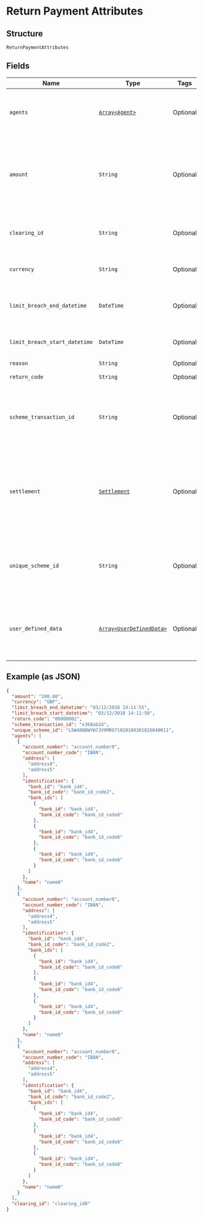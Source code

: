 
# Return Payment Attributes

## Structure

`ReturnPaymentAttributes`

## Fields

| Name | Type | Tags | Description |
|  --- | --- | --- | --- |
| `agents` | [`Array<Agent>`](../../doc/models/agent.md) | Optional | Block to represent a Financial Institution/agent in the payment chain |
| `amount` | `String` | Optional | The amount to return which should correspond to the amount of the original payment<br>**Constraints**: *Pattern*: `^[0-9.]{0,20}$` |
| `clearing_id` | `String` | Optional | Unique identifier for organisations collecting payments |
| `currency` | `String` | Optional | ISO currency code for transaction amount |
| `limit_breach_end_datetime` | `DateTime` | Optional | Time a payment was released from being held due to a limit breach |
| `limit_breach_start_datetime` | `DateTime` | Optional | Start time a payment was held due to a limit breach |
| `reason` | `String` | Optional | - |
| `return_code` | `String` | Optional | The return [reason code](http://draft-api-docs.form3.tech/api.html#enumerations-payment-return-codes) |
| `scheme_transaction_id` | `String` | Optional | A unique reference to the return payment instruction. If not supplied, the value is generated by Form3. |
| `settlement` | [`Settlement`](../../doc/models/settlement.md) | Optional | Specifies the details on how the settlement of the transaction between the instructing agent and the instructed agent is completed |
| `unique_scheme_id` | `String` | Optional | The scheme-specific unique transaction ID. Populated by the scheme.<br>**Constraints**: *Maximum Length*: `42` |
| `user_defined_data` | [`Array<UserDefinedData>`](../../doc/models/user-defined-data.md) | Optional | All purpose list of key-value pairs specific data stored on the return.<br>**Constraints**: *Maximum Items*: `5` |

## Example (as JSON)

```json
{
  "amount": "200.00",
  "currency": "GBP",
  "limit_breach_end_datetime": "03/12/2018 14:11:55",
  "limit_breach_start_datetime": "03/12/2018 14:11:50",
  "return_code": "00000002",
  "scheme_transaction_id": "e368ab2d",
  "unique_scheme_id": "L5W48NDWYW7JV9MRO71020180301826040011",
  "agents": [
    {
      "account_number": "account_number0",
      "account_number_code": "IBAN",
      "address": [
        "address4",
        "address5"
      ],
      "identification": {
        "bank_id": "bank_id4",
        "bank_id_code": "bank_id_code2",
        "bank_ids": [
          {
            "bank_id": "bank_id4",
            "bank_id_code": "bank_id_code8"
          },
          {
            "bank_id": "bank_id4",
            "bank_id_code": "bank_id_code8"
          },
          {
            "bank_id": "bank_id4",
            "bank_id_code": "bank_id_code8"
          }
        ]
      },
      "name": "name0"
    },
    {
      "account_number": "account_number0",
      "account_number_code": "IBAN",
      "address": [
        "address4",
        "address5"
      ],
      "identification": {
        "bank_id": "bank_id4",
        "bank_id_code": "bank_id_code2",
        "bank_ids": [
          {
            "bank_id": "bank_id4",
            "bank_id_code": "bank_id_code8"
          },
          {
            "bank_id": "bank_id4",
            "bank_id_code": "bank_id_code8"
          },
          {
            "bank_id": "bank_id4",
            "bank_id_code": "bank_id_code8"
          }
        ]
      },
      "name": "name0"
    },
    {
      "account_number": "account_number0",
      "account_number_code": "IBAN",
      "address": [
        "address4",
        "address5"
      ],
      "identification": {
        "bank_id": "bank_id4",
        "bank_id_code": "bank_id_code2",
        "bank_ids": [
          {
            "bank_id": "bank_id4",
            "bank_id_code": "bank_id_code8"
          },
          {
            "bank_id": "bank_id4",
            "bank_id_code": "bank_id_code8"
          },
          {
            "bank_id": "bank_id4",
            "bank_id_code": "bank_id_code8"
          }
        ]
      },
      "name": "name0"
    }
  ],
  "clearing_id": "clearing_id0"
}
```

